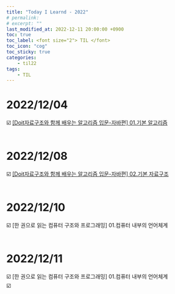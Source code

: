 ```yaml
---
title: "Today I Learnd - 2022"
# permalink:
# excerpt: ""
last_modified_at: 2022-12-11 20:00:00 +0900
toc: true
toc_label: <font size="2"> TIL </font>
toc_icon: "cog"
toc_sticky: true
categories:
    - til22
tags:
    - TIL
---
```

# 2022/12/04
☑️ [[Doit자료구조와 함께 배우는 알고리즘 입문-자바편] 01.기본 알고리즘](https://jldnjs.github.io/algorithm-java/p1/)
<br><br>

# 2022/12/08
☑️ [[Doit자료구조와 함께 배우는 알고리즘 입문-자바편] 02.기본 자료구조](https://jldnjs.github.io/algorithm-java/p2/)
<br><br>

# 2022/12/10
☑️ [한 권으로 읽는 컴퓨터 구조와 프로그래밍] 01.컴퓨터 내부의 언어체계
<br><br>

# 2022/12/11
☑️ [한 권으로 읽는 컴퓨터 구조와 프로그래밍] 01.컴퓨터 내부의 언어체계<br>
☑️ 
<br><br>
